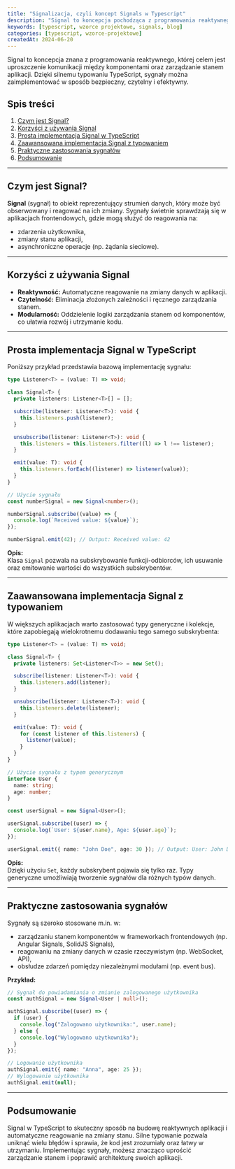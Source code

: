 ```yaml
---
title: "Signalizacja, czyli koncept Signals w Typescript"
description: "Signal to koncepcja pochodząca z programowania reaktywnego, której celem jest uproszczenie komunikacji między komponentami oraz zarządzania stanem aplikacji. W TypeScript, dzięki silnemu typowaniu, można zaimplementować sygnały w sposób bezpieczny i efektywny."
keywords: [typescript, wzorce projektowe, signals, blog]
categories: [typescript, wzorce-projektowe]
createdAt: 2024-06-20
---
```


Signal to koncepcja znana z programowania reaktywnego, której celem jest uproszczenie komunikacji między komponentami oraz zarządzanie stanem aplikacji. Dzięki silnemu typowaniu TypeScript, sygnały można zaimplementować w sposób bezpieczny, czytelny i efektywny.

## Spis treści

1. [Czym jest Signal?](#czym-jest-signal)
2. [Korzyści z używania Signal](#korzyści-z-używania-signal)
3. [Prosta implementacja Signal w TypeScript](#prosta-implementacja-signal-w-typescript)
4. [Zaawansowana implementacja Signal z typowaniem](#zaawansowana-implementacja-signal-z-typowaniem)
5. [Praktyczne zastosowania sygnałów](#praktyczne-zastosowania-sygnałów)
6. [Podsumowanie](#podsumowanie)

---

## Czym jest Signal?

**Signal** (sygnał) to obiekt reprezentujący strumień danych, który może być obserwowany i reagować na ich zmiany. Sygnały świetnie sprawdzają się w aplikacjach frontendowych, gdzie mogą służyć do reagowania na:

- zdarzenia użytkownika,
- zmiany stanu aplikacji,
- asynchroniczne operacje (np. żądania sieciowe).

---

## Korzyści z używania Signal

- **Reaktywność:** Automatyczne reagowanie na zmiany danych w aplikacji.
- **Czytelność:** Eliminacja złożonych zależności i ręcznego zarządzania stanem.
- **Modularność:** Oddzielenie logiki zarządzania stanem od komponentów, co ułatwia rozwój i utrzymanie kodu.

---

## Prosta implementacja Signal w TypeScript

Poniższy przykład przedstawia bazową implementację sygnału:

```typescript
type Listener<T> = (value: T) => void;

class Signal<T> {
  private listeners: Listener<T>[] = [];

  subscribe(listener: Listener<T>): void {
    this.listeners.push(listener);
  }

  unsubscribe(listener: Listener<T>): void {
    this.listeners = this.listeners.filter((l) => l !== listener);
  }

  emit(value: T): void {
    this.listeners.forEach((listener) => listener(value));
  }
}

// Użycie sygnału
const numberSignal = new Signal<number>();

numberSignal.subscribe((value) => {
  console.log(`Received value: ${value}`);
});

numberSignal.emit(42); // Output: Received value: 42
```

**Opis:**  
Klasa `Signal` pozwala na subskrybowanie funkcji-odbiorców, ich usuwanie oraz emitowanie wartości do wszystkich subskrybentów.

---

## Zaawansowana implementacja Signal z typowaniem

W większych aplikacjach warto zastosować typy generyczne i kolekcje, które zapobiegają wielokrotnemu dodawaniu tego samego subskrybenta:

```typescript
type Listener<T> = (value: T) => void;

class Signal<T> {
  private listeners: Set<Listener<T>> = new Set();

  subscribe(listener: Listener<T>): void {
    this.listeners.add(listener);
  }

  unsubscribe(listener: Listener<T>): void {
    this.listeners.delete(listener);
  }

  emit(value: T): void {
    for (const listener of this.listeners) {
      listener(value);
    }
  }
}

// Użycie sygnału z typem generycznym
interface User {
  name: string;
  age: number;
}

const userSignal = new Signal<User>();

userSignal.subscribe((user) => {
  console.log(`User: ${user.name}, Age: ${user.age}`);
});

userSignal.emit({ name: "John Doe", age: 30 }); // Output: User: John Doe, Age: 30
```

**Opis:**  
Dzięki użyciu `Set`, każdy subskrybent pojawia się tylko raz. Typy generyczne umożliwiają tworzenie sygnałów dla różnych typów danych.

---

## Praktyczne zastosowania sygnałów

Sygnały są szeroko stosowane m.in. w:

- zarządzaniu stanem komponentów w frameworkach frontendowych (np. Angular Signals, SolidJS Signals),
- reagowaniu na zmiany danych w czasie rzeczywistym (np. WebSocket, API),
- obsłudze zdarzeń pomiędzy niezależnymi modułami (np. event bus).

**Przykład:**

```typescript
// Sygnał do powiadamiania o zmianie zalogowanego użytkownika
const authSignal = new Signal<User | null>();

authSignal.subscribe((user) => {
  if (user) {
    console.log("Zalogowano użytkownika:", user.name);
  } else {
    console.log("Wylogowano użytkownika");
  }
});

// Logowanie użytkownika
authSignal.emit({ name: "Anna", age: 25 });
// Wylogowanie użytkownika
authSignal.emit(null);
```

---

## Podsumowanie

Signal w TypeScript to skuteczny sposób na budowę reaktywnych aplikacji i automatyczne reagowanie na zmiany stanu. Silne typowanie pozwala uniknąć wielu błędów i sprawia, że kod jest zrozumiały oraz łatwy w utrzymaniu. Implementując sygnały, możesz znacząco uprościć zarządzanie stanem i poprawić architekturę swoich aplikacji.

